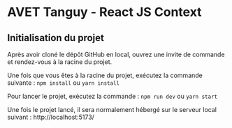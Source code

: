 # AVET Tanguy - React JS Context

## Initialisation du projet

Après avoir cloné le dépôt GitHub en local, ouvrez une invite de commande et rendez-vous à la racine du projet.

Une fois que vous êtes à la racine du projet, exécutez la commande suivante :
```npm install```
ou
```yarn install```

Pour lancer le projet, exécutez la commande :
```npm run dev```
ou
```yarn start```

Une fois le projet lancé, il sera normalement hébergé sur le serveur local suivant :
http://localhost:5173/
